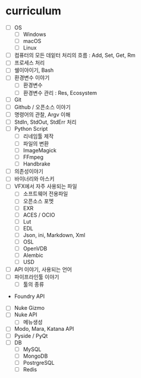 # curriculum

- [ ] OS
    - [ ] Windows
	- [ ] macOS
	- [ ] Linux
- [ ] 컴퓨터의 모든 데잍터 처리의 흐름 : Add, Set, Get, Rm 
- [ ] 프로세스 처리
- [ ] 쉘이야이기, Bash
- [ ] 환경변수 이야기
	- [ ] 환경변수
	- [ ] 환경변수 관리 : Res, Ecosystem
- [ ] Git
- [ ] Github / 오픈소스 이야기
- [ ] 명령어의 관찰, Argv 이해
- [ ] StdIn, StdOut, StdErr 처리
- [ ] Python Script
	- [ ] 리네임툴 제작
    - [ ] 파일의 변환
	- [ ] ImageMagick
	- [ ] FFmpeg
	- [ ] Handbrake
- [ ] 의존성이야기
- [ ] 바이너리와 아스키
- [ ] VFX에서 자주 사용되는 파일
	- [ ] 소프트웨어 전용파일
	- [ ] 오픈소스 포멧
	- [ ] EXR
	- [ ] ACES / OCIO
	- [ ] Lut
	- [ ] EDL
	- [ ] Json, ini, Markdown, Xml
	- [ ] OSL
	- [ ] OpenVDB
	- [ ] Alembic
	- [ ] USD
- [ ] API 이야기, 사용되는 언어
- [ ] 파이프라인툴 이야기
    - [ ] 툴의 종류
- Foundry API
- [ ] Nuke Gizmo
- [ ] Nuke API
	- [ ] 메뉴생성
- [ ] Modo, Mara, Katana API
- [ ] Pyside / PyQt
- [ ] DB
    - [ ] MySQL
	- [ ] MongoDB
	- [ ] PostrgreSQL
	- [ ] Redis
